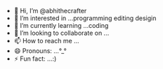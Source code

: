 - 👋 Hi, I’m @abhithecrafter
- 👀 I’m interested in ...programming editing desigin
- 🌱 I’m currently learning ...coding
- 💞️ I’m looking to collaborate on ...
- 📫 How to reach me ... 
- 😄 Pronouns: ...°_°
- ⚡ Fun fact: ...:)
<!---
abhithecrafter/abhithecrafter is a ✨ special ✨ repository because its `README.md` (this file) appears on your GitHub profile.
You can click the Preview link to take a look at your changes.
--->
